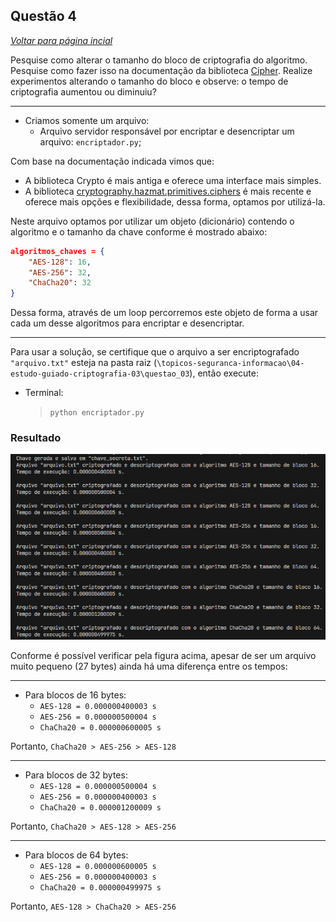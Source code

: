 ## Questão 4

[_Voltar para página incial_](/README.md)

Pesquise como alterar o tamanho do bloco de criptografia do algoritmo. Pesquise como fazer isso na documentação da biblioteca <a href="https://pycryptodome.readthedocs.io/en/latest/src/examples.html">Cipher</a>. Realize experimentos alterando o tamanho do bloco e observe: o tempo de criptografia aumentou ou diminuiu?

---

- Criamos somente um arquivo:
  - Arquivo servidor responsável por encriptar e desencriptar um arquivo: `encriptador.py`;

Com base na documentação indicada vimos que:

- A biblioteca Crypto é mais antiga e oferece uma interface mais simples.
- A biblioteca <a href="https://cryptography.io/en/latest/hazmat/primitives/symmetric-encryption/">cryptography.hazmat.primitives.ciphers</a> é mais recente e oferece mais opções e flexibilidade, dessa forma, optamos por utilizá-la.

Neste arquivo optamos por utilizar um objeto (dicionário) contendo o algoritmo e o tamanho da chave conforme é mostrado abaixo:

```JSON
algoritmos_chaves = {
    "AES-128": 16,
    "AES-256": 32,
    "ChaCha20": 32
}
```

Dessa forma, através de um loop percorremos este objeto de forma a usar cada um desse algoritmos para encriptar e desencriptar.

---

Para usar a solução, se certifique que o arquivo a ser encriptografado `"arquivo.txt"` esteja na pasta raiz (`\topicos-seguranca-informacao\04-estudo-guiado-criptografia-03\questao_03`), então execute:

- Terminal:

  > `python encriptador.py`

### Resultado

![](resultado.png)

Conforme é possível verificar pela figura acima, apesar de ser um arquivo muito pequeno (27 bytes)
ainda há uma diferença entre os tempos:

---

- Para blocos de 16 bytes:
  - `AES-128 = 0.000000400003 s`
  - `AES-256 = 0.000000500004 s`
  - `ChaCha20 = 0.000000600005 s`

Portanto, `ChaCha20 > AES-256 > AES-128`

---

- Para blocos de 32 bytes:
  - `AES-128 = 0.000000500004 s`
  - `AES-256 = 0.000000400003 s`
  - `ChaCha20 = 0.000001200009 s`

Portanto, `ChaCha20 > AES-128 > AES-256`

---

- Para blocos de 64 bytes:
  - `AES-128 = 0.000000600005 s`
  - `AES-256 = 0.000000400003 s`
  - `ChaCha20 = 0.000000499975 s`

Portanto, `AES-128 > ChaCha20 > AES-256`
